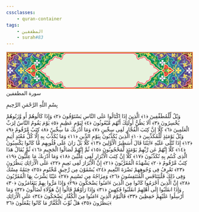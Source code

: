 ```yaml
---
cssclasses:
    - quran-container
tags:
    - المطففين
    - surah#83
---
```

<div class="quran-container">
<span class="second-border"></span>
<span class="border"></span>
<div class="head-container">
<img src="https://raw.githubusercontent.com/LORDyyyyy/obsidian-the_quran_vault/main/The%20Quran%20Vault/src/webview/surah_head.png" height=100>
<div class="surah-name">
<span class="surah-name-fnt">سورة المطففين</span>
</div>
</div>
<div class="quran-content">
<div class="name-of-god"> <p> بِسْمِ اللَّهِ الرَّحْمَنِ الرَّحِيمِ </p></div>
<p>
<span class="sign" id="f1">وَيْلٌ لِّلْمُطَفِّفِينَ <span>﴿</span>١<span>﴾</span></span>
<span class="sign" id="f2">الَّذِينَ إِذَا اكْتَالُوا عَلَى النَّاسِ يَسْتَوْفُونَ <span>﴿</span>٢<span>﴾</span></span>
<span class="sign" id="f3">وَإِذَا كَالُوهُمْ أَو وَّزَنُوهُمْ يُخْسِرُونَ <span>﴿</span>٣<span>﴾</span></span>
<span class="sign" id="f4">أَلَا يَظُنُّ أُولَئِكَ أَنَّهُم مَّبْعُوثُونَ <span>﴿</span>٤<span>﴾</span></span>
<span class="sign" id="f5">لِيَوْمٍ عَظِيمٍ <span>﴿</span>٥<span>﴾</span></span>
<span class="sign" id="f6">يَوْمَ يَقُومُ النَّاسُ لِرَبِّ الْعَلَمِينَ <span>﴿</span>٦<span>﴾</span></span>
<span class="sign" id="f7">كَلَّا إِنَّ كِتَبَ الْفُجَّارِ لَفِى سِجِّينٍ <span>﴿</span>٧<span>﴾</span></span>
<span class="sign" id="f8">وَمَا أَدْرَىكَ مَا سِجِّينٌ <span>﴿</span>٨<span>﴾</span></span>
<span class="sign" id="f9">كِتَبٌ مَّرْقُومٌ <span>﴿</span>٩<span>﴾</span></span>
<span class="sign" id="f10">وَيْلٌ يَوْمَئِذٍ لِّلْمُكَذِّبِينَ <span>﴿</span>١۰<span>﴾</span></span>
<span class="sign" id="f11">الَّذِينَ يُكَذِّبُونَ بِيَوْمِ الدِّينِ <span>﴿</span>١١<span>﴾</span></span>
<span class="sign" id="f12">وَمَا يُكَذِّبُ بِهِ إِلَّا كُلُّ مُعْتَدٍ أَثِيمٍ <span>﴿</span>١٢<span>﴾</span></span>
<span class="sign" id="f13">إِذَا تُتْلَى عَلَيْهِ ءَايَتُنَا قَالَ أَسَطِيرُ الْأَوَّلِينَ <span>﴿</span>١٣<span>﴾</span></span>
<span class="sign" id="f14">كَلَّا بَلْ رَانَ عَلَى قُلُوبِهِم مَّا كَانُوا يَكْسِبُونَ <span>﴿</span>١٤<span>﴾</span></span>
<span class="sign" id="f15">كَلَّا إِنَّهُمْ عَن رَّبِّهِمْ يَوْمَئِذٍ لَّمَحْجُوبُونَ <span>﴿</span>١٥<span>﴾</span></span>
<span class="sign" id="f16">ثُمَّ إِنَّهُمْ لَصَالُوا الْجَحِيمِ <span>﴿</span>١٦<span>﴾</span></span>
<span class="sign" id="f17">ثُمَّ يُقَالُ هَذَا الَّذِى كُنتُم بِهِ تُكَذِّبُونَ <span>﴿</span>١٧<span>﴾</span></span>
<span class="sign" id="f18">كَلَّا إِنَّ كِتَبَ الْأَبْرَارِ لَفِى عِلِّيِّينَ <span>﴿</span>١٨<span>﴾</span></span>
<span class="sign" id="f19">وَمَا أَدْرَىكَ مَا عِلِّيُّونَ <span>﴿</span>١٩<span>﴾</span></span>
<span class="sign" id="f20">كِتَبٌ مَّرْقُومٌ <span>﴿</span>٢۰<span>﴾</span></span>
<span class="sign" id="f21">يَشْهَدُهُ الْمُقَرَّبُونَ <span>﴿</span>٢١<span>﴾</span></span>
<span class="sign" id="f22">إِنَّ الْأَبْرَارَ لَفِى نَعِيمٍ <span>﴿</span>٢٢<span>﴾</span></span>
<span class="sign" id="f23">عَلَى الْأَرَائِكِ يَنظُرُونَ <span>﴿</span>٢٣<span>﴾</span></span>
<span class="sign" id="f24">تَعْرِفُ فِى وُجُوهِهِمْ نَضْرَةَ النَّعِيمِ <span>﴿</span>٢٤<span>﴾</span></span>
<span class="sign" id="f25">يُسْقَوْنَ مِن رَّحِيقٍ مَّخْتُومٍ <span>﴿</span>٢٥<span>﴾</span></span>
<span class="sign" id="f26">خِتَمُهُ مِسْكٌ وَفِى ذَلِكَ فَلْيَتَنَافَسِ الْمُتَنَفِسُونَ <span>﴿</span>٢٦<span>﴾</span></span>
<span class="sign" id="f27">وَمِزَاجُهُ مِن تَسْنِيمٍ <span>﴿</span>٢٧<span>﴾</span></span>
<span class="sign" id="f28">عَيْنًا يَشْرَبُ بِهَا الْمُقَرَّبُونَ <span>﴿</span>٢٨<span>﴾</span></span>
<span class="sign" id="f29">إِنَّ الَّذِينَ أَجْرَمُوا كَانُوا مِنَ الَّذِينَ ءَامَنُوا يَضْحَكُونَ <span>﴿</span>٢٩<span>﴾</span></span>
<span class="sign" id="f30">وَإِذَا مَرُّوا بِهِمْ يَتَغَامَزُونَ <span>﴿</span>٣۰<span>﴾</span></span>
<span class="sign" id="f31">وَإِذَا انقَلَبُوا إِلَى أَهْلِهِمُ انقَلَبُوا فَكِهِينَ <span>﴿</span>٣١<span>﴾</span></span>
<span class="sign" id="f32">وَإِذَا رَأَوْهُمْ قَالُوا إِنَّ هَؤُلَاءِ لَضَالُّونَ <span>﴿</span>٣٢<span>﴾</span></span>
<span class="sign" id="f33">وَمَا أُرْسِلُوا عَلَيْهِمْ حَفِظِينَ <span>﴿</span>٣٣<span>﴾</span></span>
<span class="sign" id="f34">فَالْيَوْمَ الَّذِينَ ءَامَنُوا مِنَ الْكُفَّارِ يَضْحَكُونَ <span>﴿</span>٣٤<span>﴾</span></span>
<span class="sign" id="f35">عَلَى الْأَرَائِكِ يَنظُرُونَ <span>﴿</span>٣٥<span>﴾</span></span>
<span class="sign" id="f36">هَلْ ثُوِّبَ الْكُفَّارُ مَا كَانُوا يَفْعَلُونَ <span>﴿</span>٣٦<span>﴾</span></span>

</p>
</div>
<span class="border" style="margin-top:25px;"></span>
<span class="second-border-bottom"></span>
</div>
